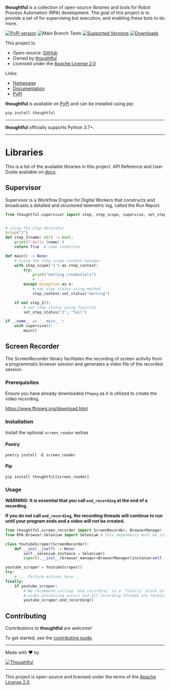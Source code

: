 **thoughtful** is a collection of open-source libraries and tools for Robot Process
Automation (RPA) development. The goal of this project is to provide a set of
for supervising bot execution, and enabling these bots to do more.

[![PyPi version](https://badgen.net/pypi/v/thoughtful/)](https://pypi.org/project/thoughtful/)
![Main Branch Tests](https://github.com/Thoughtful-Automation/supervisor/actions/workflows/main-push.yml/badge.svg?branch=main)
[![Supported Versions](https://img.shields.io/pypi/pyversions/thoughtful.svg)](https://pypi.org/project/thoughtful)
[![Downloads](https://pepy.tech/badge/thoughtful/month)](https://pepy.tech/project/thoughtful)

[//]: # ([![GitHub release]&#40;https://img.shields.io/github/release/Thoughtful-Automation/supervisor.svg&#41;]&#40;https://GitHub.com/Naereen/StrapDown.js/releases/&#41;)


This project is:
* Open-source: [GitHub][url:gh]
* Owned by [thoughtful][url:ta]
* Licensed under the [Apache License 2.0][url:al]

Links:
* [Homepage][url:gh]
* [Documentation][url:readthedocs]
* [PyPI][url:pypi]

**thoughtful** is available on [PyPI][url:pypi] and can be installed using pip:

```sh
pip install thoughtful
```

---

**thoughtful** officially supports Python 3.7+.

---

# Libraries

This is a list of the available libraries in this project. API Reference
and User Guide available on [docs][url:readthedocs].

## Supervisor

Supervisor is a Workflow Engine for Digital Workers that constructs
and broadcasts a detailed and structured telemetric log, called the Run Report.

```python
from thoughtful.supervisor import step, step_scope, supervise, set_step_status


# using the step decorator
@step("2")
def step_2(name: str) -> bool:
    print(f'Hello {name}')
    return True  # some condition

def main() -> None:
    # using the step_scope context manager
    with step_scope('1') as step_context:
        try:
            print("Getting credentials")
            # ...
        except Exception as e:
            # set step status using method
            step_context.set_status("warning")

    if not step_2():
        # set step status using function
        set_step_status("2", "fail")

if __name__ == '__main__':
    with supervise():
        main()
```

## Screen Recorder
The ScreenRecorder library facilitates the recording of screen activity from a
programmatic browser session and generates a video file of the recorded session.

### Prerequisites
Ensure you have already downloaded `FFmpeg` as it is utilized to create the video recording.

https://www.ffmpeg.org/download.html

### Installation
Install the optional `screen_reader` extras

#### Poetry
```shell
poetry install -E screen_reader
```

#### Pip
```shell
pip install thoughtful[screen_reader]
```

### Usage

**WARNING: It is essential that you call `end_recording` at the end of a recording.**

**If you do not call `end_recording`, the recording threads will continue to run until your program ends and a
video will not be created.**

```python
from thoughtful.screen_recorder import ScreenRecorder, BrowserManager
from RPA.Browser.Selenium import Selenium # This dependency must be installed separately

class YoutubeScraper(ScreenRecorder):
    def __init__(self) -> None:
        self._selenium_instance = Selenium()
        super().__init__(browser_manager=BrowserManager(instance=self._selenium_instance))

youtube_scraper = YoutubeScraper()
try:
    # ... Perform actions here ...
finally:
    if youtube_scraper:
        # We recommend calling `end_recording` in a `finally` block to ensure that
        # video processing occurs and all recording threads are terminated even if the Process fails
        youtube_scraper.end_recording()
```

## Contributing

Contributions to **thoughtful** are welcome!

To get started, see the [contributing guide](CONTRIBUTING.md).

---

  Made with ❤️ by

  [![Thoughtful](https://user-images.githubusercontent.com/1096881/141985289-317c2e72-3c2d-4e6b-800a-0def1a05f599.png)][url:ta]

---

This project is open-source and licensed under the terms of the [Apache License 2.0][url:al].


<!--  Link References -->

[url:ta]: https://www.thoughtful.ai/
[url:gh]: https://github.com/Thoughtful-Automation/supervisor
[url:pypi]: https://pypi.org/project/thoughtful/
[git:issues]: https://github.com/Thoughtful-Automation/supervisor/issues
[url:readthedocs]: https://thoughtful-supervisor.readthedocs-hosted.com/en/latest/
[url:al]: http://www.apache.org/licenses/LICENSE-2.0
